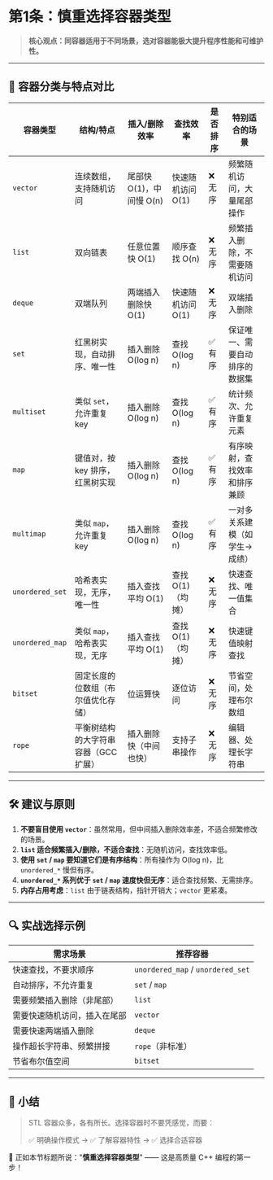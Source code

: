 # 第1条：慎重选择容器类型

> **核心观点：同容器适用于不同场景，选对容器能极大提升程序性能和可维护性。**

---

## 🌲 容器分类与特点对比

| 容器类型            | 结构/特点                | 插入/删除效率           | 查找效率        | 是否排序 | 特别适合的场景         |
| --------------- | -------------------- | ----------------- | ----------- | ---- | --------------- |
| `vector`        | 连续数组，支持随机访问          | 尾部快 O(1)，中间慢 O(n) | 快速随机访问 O(1) | ❌ 无序 | 频繁随机访问，大量尾部操作   |
| `list`          | 双向链表                 | 任意位置快 O(1)        | 顺序查找 O(n)   | ❌ 无序 | 频繁插入删除，不需要随机访问  |
| `deque`         | 双端队列                 | 两端插入删除快 O(1)      | 快速随机访问 O(1) | ❌ 无序 | 双端插入删除          |
| `set`           | 红黑树实现，自动排序、唯一性       | 插入删除 O(log n)     | 查找 O(log n) | ✅ 有序 | 保证唯一、需要自动排序的数据集 |
| `multiset`      | 类似 `set`，允许重复 key    | 插入删除 O(log n)     | 查找 O(log n) | ✅ 有序 | 统计频次、允许重复元素     |
| `map`           | 键值对，按 key 排序，红黑树实现   | 插入删除 O(log n)     | 查找 O(log n) | ✅ 有序 | 有序映射，查找效率和排序兼顾  |
| `multimap`      | 类似 `map`，允许重复 key    | 插入删除 O(log n)     | 查找 O(log n) | ✅ 有序 | 一对多关系建模（如学生→成绩） |
| `unordered_set` | 哈希表实现，无序，唯一性         | 插入查找平均 O(1)       | 查找 O(1)（均摊） | ❌ 无序 | 快速查找、唯一值集合      |
| `unordered_map` | 类似 `map`，哈希表实现，无序    | 插入查找平均 O(1)       | 查找 O(1)（均摊） | ❌ 无序 | 快速键值映射查找        |
| `bitset`        | 固定长度的位数组（布尔值优化存储）    | 位运算快              | 逐位访问        | ❌ 无序 | 节省空间，处理布尔数组     |
| `rope`          | 平衡树结构的大字符串容器（GCC 扩展） | 插入删除快（中间也快）       | 支持子串操作      | ❌ 无序 | 编辑器、处理长字符串      |

---

## 🛠️ 建议与原则

1. **不要盲目使用 `vector`**：虽然常用，但中间插入删除效率差，不适合频繁修改的场景。
2. **`list` 适合频繁插入/删除，不适合查找**：无随机访问，查找效率低。
3. **使用 `set` / `map` 要知道它们是有序结构**：所有操作为 O(log n)，比 `unordered_*` 慢但有序。
4. **`unordered_*` 系列优于 `set` / `map` 速度快但无序**：适合查找频繁、无需排序。
5. **内存占用考虑**：`list` 由于链表结构，指针开销大；`vector` 更紧凑。

---

## 🔍 实战选择示例

| 需求场景           | 推荐容器                              |
| -------------- | --------------------------------- |
| 快速查找，不要求顺序     | `unordered_map` / `unordered_set` |
| 自动排序，不允许重复     | `set` / `map`                     |
| 需要频繁插入删除（非尾部）  | `list`                            |
| 需要快速随机访问，插入在尾部 | `vector`                          |
| 需要快速两端插入删除     | `deque`                           |
| 操作超长字符串、频繁拼接   | `rope`（非标准）                       |
| 节省布尔值空间        | `bitset`                          |

---

## 📌 小结

> STL 容器众多，各有所长。选择容器时不要凭感觉，而要：
>
> ✅ 明确操作模式 → ✅ 了解容器特性 → ✅ 选择合适容器

📖 正如本节标题所说："**慎重选择容器类型**" —— 这是高质量 C++ 编程的第一步！
